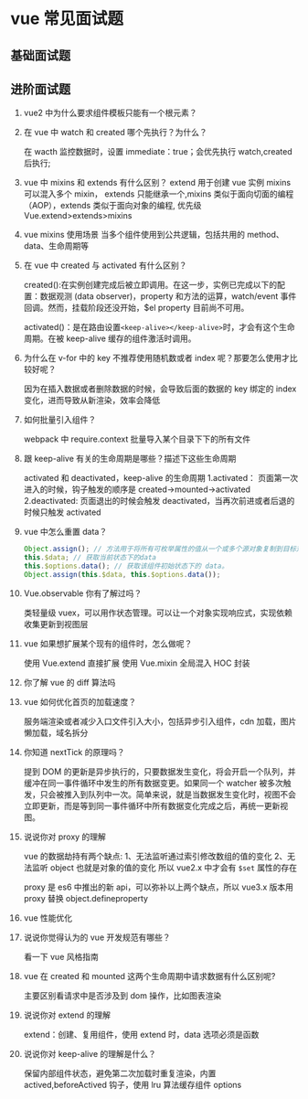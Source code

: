 # vue 常见面试题

## 基础面试题

## 进阶面试题

1. vue2 中为什么要求组件模板只能有一个根元素？

2. 在 vue 中 watch 和 created 哪个先执行？为什么？

   在 wacth 监控数据时，设置 immediate：true；会优先执行 watch,created 后执行;

3. vue 中 mixins 和 extends 有什么区别？
   extend 用于创建 vue 实例
   mixins 可以混入多个 mixin，
   extends 只能继承一个,mixins 类似于面向切面的编程（AOP），extends 类似于面向对象的编程,
   优先级 Vue.extend>extends>mixins

4. vue mixins 使用场景
   当多个组件使用到公共逻辑，包括共用的 method、data、生命周期等

5. 在 vue 中 created 与 activated 有什么区别？

   created():在实例创建完成后被立即调用。在这一步，实例已完成以下的配置：数据观测 (data observer)，property 和方法的运算，watch/event 事件回调。然而，挂载阶段还没开始，$el property 目前尚不可用。

   activated()：是在路由设置`<keep-alive></keep-alive>`时，才会有这个生命周期。在被 keep-alive 缓存的组件激活时调用。

6. 为什么在 v-for 中的 key 不推荐使用随机数或者 index 呢？那要怎么使用才比较好呢？

   因为在插入数据或者删除数据的时候，会导致后面的数据的 key 绑定的 index 变化，进而导致从新渲染，效率会降低

7. 如何批量引入组件？

   webpack 中 require.context 批量导入某个目录下下的所有文件

8. 跟 keep-alive 有关的生命周期是哪些？描述下这些生命周期

   activated 和 deactivated，keep-alive 的生命周期
   1.activated： 页面第一次进入的时候，钩子触发的顺序是 created->mounted->activated
   2.deactivated: 页面退出的时候会触发 deactivated，当再次前进或者后退的时候只触发 activated

9. vue 中怎么重置 data？

   ```js
   Object.assign(); // 方法用于将所有可枚举属性的值从一个或多个源对象复制到目标对象, 此方法是浅拷贝
   this.$data; // 获取当前状态下的data
   this.$options.data(); // 获取该组件初始状态下的 data。
   Object.assign(this.$data, this.$options.data());
   ```

10. Vue.observable 你有了解过吗？

    类轻量级 vuex，可以用作状态管理。可以让一个对象实现响应式，实现依赖收集更新到视图层

11. vue 如果想扩展某个现有的组件时，怎么做呢？

    使用 Vue.extend 直接扩展
    使用 Vue.mixin 全局混入
    HOC 封装

12. 你了解 vue 的 diff 算法吗

13. vue 如何优化首页的加载速度？

    服务端渲染或者减少入口文件引入大小，包括异步引入组件，cdn 加载，图片懒加载，域名拆分

14. 你知道 nextTick 的原理吗？

    提到 DOM 的更新是异步执行的，只要数据发生变化，将会开启一个队列，并缓冲在同一事件循环中发生的所有数据变更。如果同一个 watcher 被多次触发，只会被推入到队列中一次。简单来说，就是当数据发生变化时，视图不会立即更新，而是等到同一事件循环中所有数据变化完成之后，再统一更新视图。

15. 说说你对 proxy 的理解

    vue 的数据劫持有两个缺点:
    1、无法监听通过索引修改数组的值的变化
    2、无法监听 object 也就是对象的值的变化
    所以 vue2.x 中才会有 `$set` 属性的存在

    proxy 是 es6 中推出的新 api，可以弥补以上两个缺点，所以 vue3.x 版本用 proxy 替换 object.defineproperty

16. vue 性能优化

17. 说说你觉得认为的 vue 开发规范有哪些？

    看一下 vue 风格指南

18. vue 在 created 和 mounted 这两个生命周期中请求数据有什么区别呢?

    主要区别看请求中是否涉及到 dom 操作，比如图表渲染

19. 说说你对 extend 的理解

    extend：创建、复用组件，使用 extend 时，data 选项必须是函数

20. 说说你对 keep-alive 的理解是什么？

    保留内部组件状态，避免第二次加载时重复渲染，内置 actived,beforeActived 钩子，使用 lru 算法缓存组件 options
